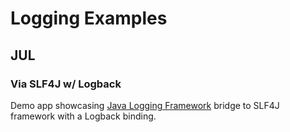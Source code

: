# Logging Examples

## JUL

### Via SLF4J w/ Logback

Demo app showcasing [Java Logging Framework](../../README.md)
bridge to SLF4J framework
with a Logback binding.
